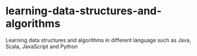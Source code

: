 # learning-data-structures-and-algorithms
Learning data structures and algorithms in different language such as Java, Scala, JavaScript and Python
